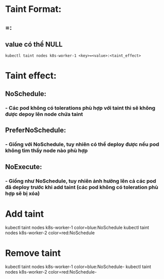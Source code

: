 # Taint Format:
## <key>=<value>:<effect>

## value có thể NULL


```
kubectl taint nodes k8s-worker-1 <key>=<value>:<taint_effect>
```

# Taint effect:
## NoSchedule: 
### - Các pod không có tolerations phù hợp với taint thì sẽ không được depoy lên node chứa taint
## PreferNoSchedule:
### - Giống với NoSchedule, tuy nhiên có thể deploy được nếu pod không tìm thấy node nào phù hợp
## NoExecute:
### - Giống như NoSchedule, tuy nhiên ảnh hưởng lên cả các pod đã deploy trước khi add taint (các pod không có toleration phù hợp sẽ bị xóa)

# Add taint
kubectl taint nodes k8s-worker-1 color=blue:NoSchedule
kubectl taint nodes k8s-worker-2 color=red:NoSchedule

# Remove taint
kubectl taint nodes k8s-worker-1 color=blue:NoSchedule-
kubectl taint nodes k8s-worker-2 color=red:NoSchedule-



